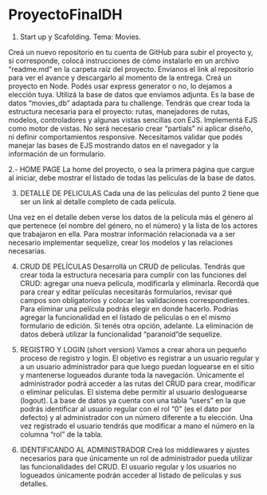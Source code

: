 # ProyectoFinalDH
1. Start up y Scafolding. Tema: Movies.

Creá un nuevo repositorio en tu cuenta de GitHub para subir el proyecto y, si corresponde,
colocá instrucciones de cómo instalarlo en un archivo “readme.md” en la carpeta raíz del
proyecto. Envianos el link al repositorio para ver el avance y descargarlo al momento de la
entrega.
Creá un proyecto en Node. Podés usar express generator o no, lo dejamos a elección tuya.
Utilizá la base de datos que enviamos adjunta. Es la base de datos “movies_db” adaptada
para tu challenge.
Tendrás que crear toda la estructura necesaria para el proyecto: rutas, manejadores de
rutas, modelos, controladores y algunas vistas sencillas con EJS.
Implementá EJS como motor de vistas. No será necesario crear “partials” ni aplicar diseño,
ni definir comportamientos responsive. Necesitamos validar que podés manejar las bases
de EJS mostrando datos en el navegador y la información de un formulario.

2.- HOME PAGE
La home del proyecto, o sea la primera página que cargue al iniciar, debe mostrar el listado
de todas las películas de la base de datos.

3. DETALLE DE PELICULAS
Cada una de las películas del punto 2 tiene que ser un link al detalle completo de cada
película.

Una vez en el detalle deben verse los datos de la película más el género al que pertenece
(el nombre del género, no el número) y la lista de los actores que trabajaron en ella. Para
mostrar información relacionada va a ser necesario implementar sequelize, crear los
modelos y las relaciones necesarias.

4. CRUD DE PELÍCULAS
Desarrollá un CRUD de películas. Tendrás que crear toda la estructura necesaria para
cumplir con las funciones del CRUD: agregar una nueva película, modificarla y eliminarla.
Recordá que para crear y editar películas necesitarás formularios, revisar qué campos son
obligatorios y colocar las validaciones correspondientes.
Para eliminar una película podrás elegir en donde hacerlo. Podrías agregar la funcionalidad
en el listado de películas o en el mismo formulario de edición. Si tenés otra opción,
adelante.
La eliminación de datos deberá utilizar la funcionalidad “paranoid”de sequelize.

5. REGISTRO Y LOGIN (short version)
Vamos a crear ahora un pequeño proceso de registro y login. El objetivo es registrar a un
usuario regular y a un usuario administrador para que luego puedan loguearse en el sitio y
mantenerse logueados durante toda la navegación. Únicamente el administrador podrá
acceder a las rutas del CRUD para crear, modificar o eliminar películas.
El sistema debe permitir al usuario desloguearse (logout).
La base de datos ya cuenta con una tabla “users” en la que podrás identificar al usuario
regular con el rol “0” (es el dato por defecto) y al administrador con un número diferente a tu
elección. Una vez registrado el usuario tendrás que modificar a mano el número en la
columna “rol” de la tabla.

6. IDENTIFICANDO AL ADMINISTRADOR
Creá los middlewares y ajustes necesarios para que únicamente un rol de administrador
pueda utilizar las funcionalidades del CRUD.
El usuario regular y los usuarios no logueados únicamente podrán acceder al listado de
películas y sus detalles.